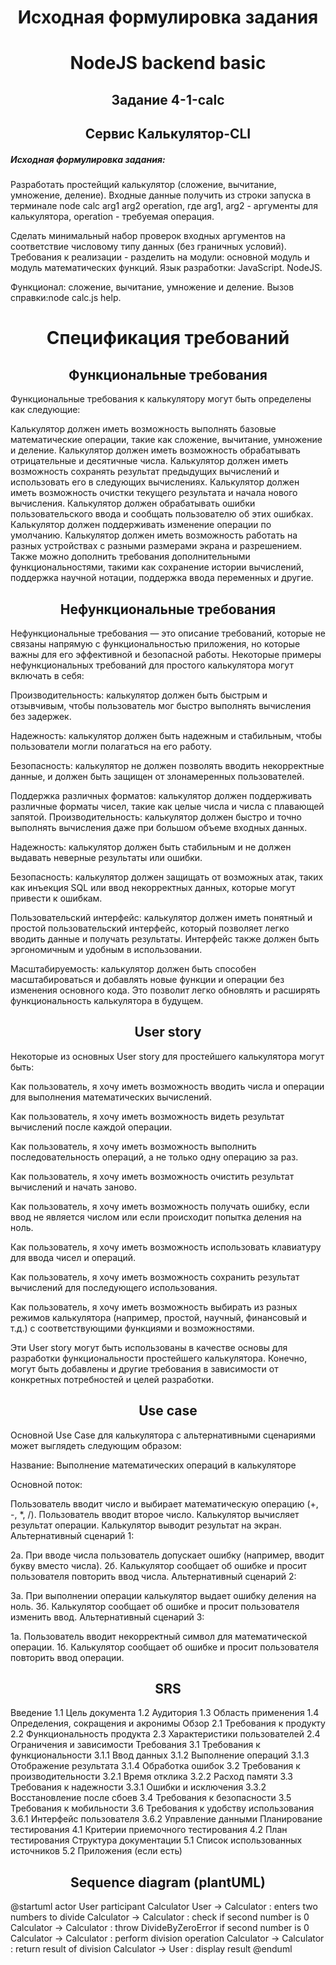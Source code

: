 <h1 align="center">Исходная формулировка задания</h1>
<h1 align="center">NodeJS backend basic</h1>
<h2 align="center">Задание 4-1-calc</h1>
<h2 align="center">Сервис Калькулятор-CLI</h1>

##### Исходная формулировка задания:
  Разработать простейщий калькулятор (сложение, вычитание, умножение, деление). Входные данные получить из строки запуска в терминале
node calc arg1 arg2 operation, где arg1, arg2 - аргументы для калькулятора, operation - требуемая операция.

Сделать минимальный набор проверок входных аргументов на соответствие числовому типу данных (без граничных условий).
Требования к реализации - разделить на модули: основной модуль и модуль математических функций.
Язык разработки: JavaScript. NodeJS.

Функционал: сложение, вычитание, умножение и деление.
Вызов справки:node calc.js help.

<h1 align="center">Спецификация требований</h1>
<h2 align="center">Функциональные требования</h2>

Функциональные требования к калькулятору могут быть определены как следующие:

Калькулятор должен иметь возможность выполнять базовые математические операции, такие как сложение, вычитание, умножение и деление.
Калькулятор должен иметь возможность обрабатывать отрицательные и десятичные числа.
Калькулятор должен иметь возможность сохранять результат предыдущих вычислений и использовать его в следующих вычислениях.
Калькулятор должен иметь возможность очистки текущего результата и начала нового вычисления.
Калькулятор должен обрабатывать ошибки пользовательского ввода и сообщать пользователю об этих ошибках.
Калькулятор должен поддерживать изменение операции по умолчанию.
Калькулятор должен иметь возможность работать на разных устройствах с разными размерами экрана и разрешением.
Также можно дополнить требования дополнительными функциональностями, такими как сохранение истории вычислений, поддержка научной нотации, поддержка ввода переменных и другие.

<h2 align="center">Нефункциональные требования</h2>
Нефункциональные требования — это описание требований, которые не связаны напрямую с функциональностью приложения, но которые важны для его эффективной и безопасной работы. Некоторые примеры нефункциональных требований для простого калькулятора могут включать в себя:

Производительность: калькулятор должен быть быстрым и отзывчивым, чтобы пользователь мог быстро выполнять вычисления без задержек.

Надежность: калькулятор должен быть надежным и стабильным, чтобы пользователи могли полагаться на его работу.

Безопасность: калькулятор не должен позволять вводить некорректные данные, и должен быть защищен от злонамеренных пользователей.

Поддержка различных форматов: калькулятор должен поддерживать различные форматы чисел, такие как целые числа и числа с плавающей запятой.
Производительность: калькулятор должен быстро и точно выполнять вычисления даже при большом объеме входных данных.

Надежность: калькулятор должен быть стабильным и не должен выдавать неверные результаты или ошибки.

Безопасность: калькулятор должен защищать от возможных атак, таких как инъекция SQL или ввод некорректных данных, которые могут привести к ошибкам.

Пользовательский интерфейс: калькулятор должен иметь понятный и простой пользовательский интерфейс, который позволяет легко вводить данные и получать результаты. Интерфейс также должен быть эргономичным и удобным в использовании.

Масштабируемость: калькулятор должен быть способен масштабироваться и добавлять новые функции и операции без изменения основного кода. Это позволит легко обновлять и расширять функциональность калькулятора в будущем.

<h2 align="center">User story</h2>
Некоторые из основных User story для простейшего калькулятора могут быть:

Как пользователь, я хочу иметь возможность вводить числа и операции для выполнения математических вычислений.

Как пользователь, я хочу иметь возможность видеть результат вычислений после каждой операции.

Как пользователь, я хочу иметь возможность выполнить последовательность операций, а не только одну операцию за раз.

Как пользователь, я хочу иметь возможность очистить результат вычислений и начать заново.

Как пользователь, я хочу иметь возможность получать ошибку, если ввод не является числом или если происходит попытка деления на ноль.

Как пользователь, я хочу иметь возможность использовать клавиатуру для ввода чисел и операций.

Как пользователь, я хочу иметь возможность сохранить результат вычислений для последующего использования.

Как пользователь, я хочу иметь возможность выбирать из разных режимов калькулятора (например, простой, научный, финансовый и т.д.) с соответствующими функциями и возможностями.

Эти User story могут быть использованы в качестве основы для разработки функциональности простейшего калькулятора. Конечно, могут быть добавлены и другие требования в зависимости от конкретных потребностей и целей разработки.

<h2 align="center">Use case</h2>
Основной Use Case для калькулятора с альтернативными сценариями может выглядеть следующим образом:

Название: Выполнение математических операций в калькуляторе

Основной поток:

Пользователь вводит число и выбирает математическую операцию (+, -, *, /).
Пользователь вводит второе число.
Калькулятор вычисляет результат операции.
Калькулятор выводит результат на экран.
Альтернативный сценарий 1:

2а. При вводе числа пользователь допускает ошибку (например, вводит букву вместо числа).
2б. Калькулятор сообщает об ошибке и просит пользователя повторить ввод числа.
Альтернативный сценарий 2:

3а. При выполнении операции калькулятор выдает ошибку деления на ноль.
3б. Калькулятор сообщает об ошибке и просит пользователя изменить ввод.
Альтернативный сценарий 3:

1а. Пользователь вводит некорректный символ для математической операции.
1б. Калькулятор сообщает об ошибке и просит пользователя повторить ввод операции.

<h2 align="center">SRS</h2>

Введение
1.1 Цель документа
1.2 Аудитория
1.3 Область применения
1.4 Определения, сокращения и акронимы
Обзор
2.1 Требования к продукту
2.2 Функциональность продукта
2.3 Характеристики пользователей
2.4 Ограничения и зависимости
Требования
3.1 Требования к функциональности
3.1.1 Ввод данных
3.1.2 Выполнение операций
3.1.3 Отображение результата
3.1.4 Обработка ошибок
3.2 Требования к производительности
3.2.1 Время отклика
3.2.2 Расход памяти
3.3 Требования к надежности
3.3.1 Ошибки и исключения
3.3.2 Восстановление после сбоев
3.4 Требования к безопасности
3.5 Требования к мобильности
3.6 Требования к удобству использования
3.6.1 Интерфейс пользователя
3.6.2 Управление данными
Планирование тестирования
4.1 Критерии приемочного тестирования
4.2 План тестирования
Структура документации
5.1 Список использованных источников
5.2 Приложения (если есть)

<h2 align="center">Sequence diagram (plantUML)</h2>

@startuml
actor User
participant Calculator
User -> Calculator : enters two numbers to divide
Calculator -> Calculator : check if second number is 0
Calculator -> Calculator : throw DivideByZeroError if second number is 0
Calculator -> Calculator : perform division operation
Calculator -> Calculator : return result of division
Calculator -> User : display result
@enduml
